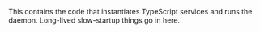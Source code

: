 This contains the code that instantiates TypeScript services and
runs the daemon. Long-lived slow-startup things go in here.
